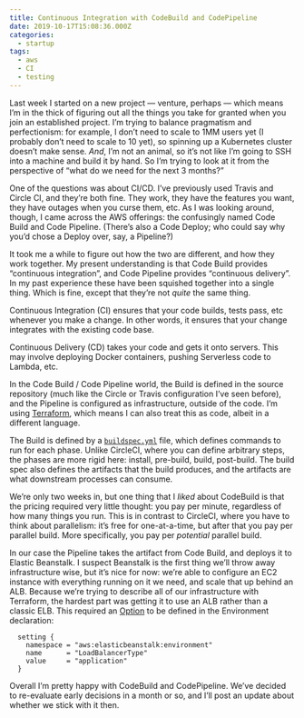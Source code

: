 ```yaml
---
title: Continuous Integration with CodeBuild and CodePipeline
date: 2019-10-17T15:08:36.000Z
categories:
  - startup
tags:
  - aws
  - CI
  - testing
---
```

Last week I started on a new project &#8212; venture, perhaps &#8212; which means I&#8217;m in the thick of figuring out all the things you take for granted when you join an established project. I&#8217;m trying to balance pragmatism and perfectionism: for example, I don&#8217;t need to scale to 1MM users yet (I probably don&#8217;t need to scale to 10 yet), so spinning up a Kubernetes cluster doesn&#8217;t make sense. _And_, I&#8217;m not an animal, so it&#8217;s not like I&#8217;m going to SSH into a machine and build it by hand. So I&#8217;m trying to look at it from the perspective of &#8220;what do we need for the next 3 months?&#8221;

One of the questions was about CI/CD. I&#8217;ve previously used Travis and Circle CI, and they&#8217;re both fine. They work, they have the features you want, they have outages when you curse them, etc. As I was looking around, though, I came across the AWS offerings: the confusingly named Code Build and Code Pipeline. (There&#8217;s also a Code Deploy; who could say why you&#8217;d chose a Deploy over, say, a Pipeline?)

It took me a while to figure out how the two are different, and how they work together. My present understanding is that Code Build provides &#8220;continuous integration&#8221;, and Code Pipeline provides &#8220;continuous delivery&#8221;. In my past experience these have been squished together into a single thing. Which is fine, except that they&#8217;re not _quite_ the same thing.

Continuous Integration (CI) ensures that your code builds, tests pass, etc whenever you make a change. In other words, it ensures that your change integrates with the existing code base.

Continuous Delivery (CD) takes your code and gets it onto servers. This may involve deploying Docker containers, pushing Serverless code to Lambda, etc.

In the Code Build / Code Pipeline world, the Build is defined in the source repository (much like the Circle or Travis configuration I&#8217;ve seen before), and the Pipeline is configured as infrastructure, outside of the code. I&#8217;m using [Terraform][1], which means I can also treat this as code, albeit in a different language.

The Build is defined by a [`buildspec.yml`][2] file, which defines commands to run for each phase. Unlike CircleCI, where you can define arbitrary steps, the phases are more rigid here: install, pre-build, build, post-build. The build spec also defines the artifacts that the build produces, and the artifacts are what downstream processes can consume.

We&#8217;re only two weeks in, but one thing that I _liked_ about CodeBuild is that the pricing required very little thought: you pay per minute, regardless of how many things you run. This is in contrast to CircleCI, where you have to think about parallelism: it&#8217;s free for one-at-a-time, but after that you pay per parallel build. More specifically, you pay per _potential_ parallel build.

In our case the Pipeline takes the artifact from Code Build, and deploys it to Elastic Beanstalk. I suspect Beanstalk is the first thing we&#8217;ll throw away infrastructure wise, but it&#8217;s nice for now: we&#8217;re able to configure an EC2 instance with everything running on it we need, and scale that up behind an ALB. Because we&#8217;re trying to describe all of our infrastructure with Terraform, the hardest part was getting it to use an ALB rather than a classic ELB. This required an [Option][3] to be defined in the Environment declaration:

```
  setting {
    namespace = "aws:elasticbeanstalk:environment"
    name      = "LoadBalancerType"
    value     = "application"
  }
```

Overall I&#8217;m pretty happy with CodeBuild and CodePipeline. We&#8217;ve decided to re-evaluate early decisions in a month or so, and I&#8217;ll post an update about whether we stick with it then.

 [1]: https://terraform.io
 [2]: https://docs.aws.amazon.com/codebuild/latest/userguide/build-spec-ref.html
 [3]: https://docs.aws.amazon.com/elasticbeanstalk/latest/dg/command-options-general.html
